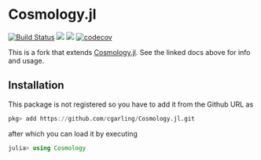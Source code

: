 # Cosmology.jl

[![Build Status](https://github.com/cgarling/Cosmology.jl/workflows/CI/badge.svg)](https://github.com/cgarling/Cosmology.jl/actions)
[![](https://img.shields.io/badge/docs-stable-blue.svg)](https://cgarling.github.io/Cosmology.jl/stable/)
[![](https://img.shields.io/badge/docs-dev-blue.svg)](https://cgarling.github.io/Cosmology.jl/dev/)
[![codecov](https://codecov.io/gh/cgarling/Cosmology.jl/branch/main/graph/badge.svg?token=WK5EQ99FDS)](https://codecov.io/gh/cgarling/Cosmology.jl)

This is a fork that extends [Cosmology.jl](https://github.com/JuliaAstro/Cosmology.jl). See the linked docs above for info and usage.

## Installation
This package is not registered so you have to add it from the Github URL as

```julia
pkg> add https://github.com/cgarling/Cosmology.jl.git
```

after which you can load it by executing

```julia
julia> using Cosmology
```